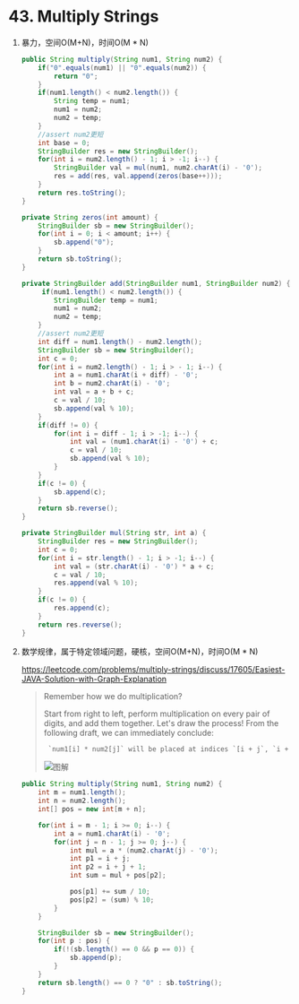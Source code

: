 #  43. Multiply Strings 

1. 暴力，空间O(M+N)，时间O(M * N)

   ```java
   public String multiply(String num1, String num2) {
       if("0".equals(num1) || "0".equals(num2)) {
           return "0";
       }
       if(num1.length() < num2.length()) {
           String temp = num1;
           num1 = num2;
           num2 = temp;
       }
       //assert num2更短
       int base = 0;
       StringBuilder res = new StringBuilder();
       for(int i = num2.length() - 1; i > -1; i--) {
           StringBuilder val = mul(num1, num2.charAt(i) - '0');
           res = add(res, val.append(zeros(base++)));
       }
       return res.toString();
   }
   
   private String zeros(int amount) {
       StringBuilder sb = new StringBuilder();
       for(int i = 0; i < amount; i++) {
           sb.append("0");
       }
       return sb.toString();
   }
   
   private StringBuilder add(StringBuilder num1, StringBuilder num2) {
        if(num1.length() < num2.length()) {
           StringBuilder temp = num1;
           num1 = num2;
           num2 = temp;
       }
       //assert num2更短
       int diff = num1.length() - num2.length();
       StringBuilder sb = new StringBuilder();
       int c = 0;
       for(int i = num2.length() - 1; i > - 1; i--) {
           int a = num1.charAt(i + diff) - '0';
           int b = num2.charAt(i) - '0';
           int val = a + b + c;
           c = val / 10;
           sb.append(val % 10);
       }
       if(diff != 0) {
           for(int i = diff - 1; i > -1; i--) {
               int val = (num1.charAt(i) - '0') + c;
               c = val / 10;
               sb.append(val % 10);
           }
       }
       if(c != 0) {
           sb.append(c);
       }
       return sb.reverse();
   }
   
   private StringBuilder mul(String str, int a) {
       StringBuilder res = new StringBuilder();
       int c = 0;
       for(int i = str.length() - 1; i > -1; i--) {
           int val = (str.charAt(i) - '0') * a + c;
           c = val / 10;
           res.append(val % 10);
       }
       if(c != 0) {
           res.append(c);
       }
       return res.reverse();
   }
   ```

   

2. 数学规律，属于特定领域问题，硬核，空间O(M+N)，时间O(M * N)

    https://leetcode.com/problems/multiply-strings/discuss/17605/Easiest-JAVA-Solution-with-Graph-Explanation 

   > Remember how we do multiplication?
   >
   > 
   >
   > Start from right to left, perform multiplication on every pair of digits, and add them together. Let's draw the process! From the following draft, we can immediately conclude:
   >
   > 
   >
   > ```java
   >  `num1[i] * num2[j]` will be placed at indices `[i + j`, `i + j + 1]` 
   > ```
   >
   > ![图解](https://drscdn.500px.org/photo/130178585/m%3D2048/300d71f784f679d5e70fadda8ad7d68f)

   ```java
   public String multiply(String num1, String num2) {
       int m = num1.length();
       int n = num2.length();
       int[] pos = new int[m + n];
   
       for(int i = m - 1; i >= 0; i--) {
           int a = num1.charAt(i) - '0';
           for(int j = n - 1; j >= 0; j--) {
               int mul = a * (num2.charAt(j) - '0'); 
               int p1 = i + j;
               int p2 = i + j + 1;
               int sum = mul + pos[p2];
   
               pos[p1] += sum / 10;
               pos[p2] = (sum) % 10;
           }
       }  
   
       StringBuilder sb = new StringBuilder();
       for(int p : pos) {
           if(!(sb.length() == 0 && p == 0)) {
               sb.append(p);
           }
       }
       return sb.length() == 0 ? "0" : sb.toString();
   }
   ```

   